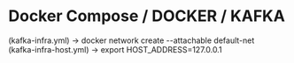 # Docker Compose / DOCKER / KAFKA

(kafka-infra.yml) -> docker network create --attachable default-net  
(kafka-infra-host.yml) -> export HOST_ADDRESS=127.0.0.1